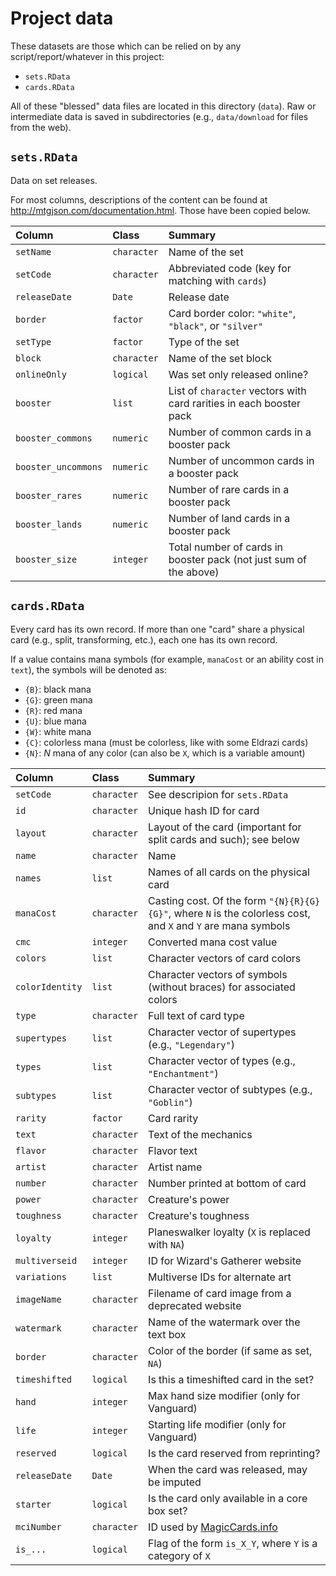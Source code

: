# Project data

These datasets are those which can be relied on by any script/report/whatever in
this project:

-   `sets.RData`
-   `cards.RData`

All of these "blessed" data files are located in this directory (`data`). Raw or
intermediate data is saved in subdirectories (e.g., `data/download` for files
from the web).

## `sets.RData`

Data on set releases.

For most columns, descriptions of the content can be found at
http://mtgjson.com/documentation.html. Those have been copied below.

|Column              |Class       |Summary                                     |
|:-------------------|:-----------|:-------------------------------------------|
|`setName`           |`character` | Name of the set
|`setCode`           |`character` | Abbreviated code (key for matching with `cards`)
|`releaseDate`       |`Date`      | Release date
|`border`            |`factor`    | Card border color: `"white"`, `"black"`, or `"silver"`
|`setType`           |`factor`    | Type of the set
|`block`             |`character` | Name of the set block
|`onlineOnly`        |`logical`   | Was set only released online?
|`booster`           |`list`      | List of `character` vectors with card rarities in each booster pack
|`booster_commons`   |`numeric`   | Number of common cards in a booster pack
|`booster_uncommons` |`numeric`   | Number of uncommon cards in a booster pack
|`booster_rares`     |`numeric`   | Number of rare cards in a booster pack
|`booster_lands`     |`numeric`   | Number of land cards in a booster pack
|`booster_size`      |`integer`   | Total number of cards in booster pack (not just sum of the above)

## `cards.RData`

Every card has its own record. If more than one "card" share a physical card
(e.g., split, transforming, etc.), each one has its own record.

If a value contains mana symbols (for example, `manaCost` or an ability cost in
`text`), the symbols will be denoted as:

-   `{B}`: black mana
-   `{G}`: green mana
-   `{R}`: red mana
-   `{U}`: blue mana
-   `{W}`: white mana
-   `{C}`: colorless mana (must be colorless, like with some Eldrazi cards)
-   `{N}`: *N* mana of any color (can also be `X`, which is a variable amount)

|Column          |Class       |Summary                                         |
|:---------------|:-----------|:-----------------------------------------------|
|`setCode`       |`character` | See descripion for `sets.RData`
|`id`            |`character` | Unique hash ID for card
|`layout`        |`character` | Layout of the card (important for split cards and such); see below
|`name`          |`character` | Name
|`names`         |`list`      | Names of all cards on the physical card
|`manaCost`      |`character` | Casting cost. Of the form `"{N}{R}{G}{G}"`, where `N` is the colorless cost, and `X` and `Y` are mana symbols
|`cmc`           |`integer`   | Converted mana cost value
|`colors`        |`list`      | Character vectors of card colors
|`colorIdentity` |`list`      | Character vectors of symbols (without braces) for associated colors
|`type`          |`character` | Full text of card type
|`supertypes`    |`list`      | Character vector of supertypes (e.g., `"Legendary"`)
|`types`         |`list`      | Character vector of types (e.g., `"Enchantment"`)
|`subtypes`      |`list`      | Character vector of subtypes (e.g., `"Goblin"`)
|`rarity`        |`factor`    | Card rarity
|`text`          |`character` | Text of the mechanics
|`flavor`        |`character` | Flavor text
|`artist`        |`character` | Artist name
|`number`        |`character` | Number printed at bottom of card
|`power`         |`character` | Creature's power
|`toughness`     |`character` | Creature's toughness
|`loyalty`       |`integer`   | Planeswalker loyalty (`X` is replaced with `NA`)
|`multiverseid`  |`integer`   | ID for Wizard's Gatherer website
|`variations`    |`list`      | Multiverse IDs for alternate art
|`imageName`     |`character` | Filename of card image from a deprecated website
|`watermark`     |`character` | Name of the watermark over the text box
|`border`        |`character` | Color of the border (if same as set, `NA`)
|`timeshifted`   |`logical`   | Is this a timeshifted card in the set?
|`hand`          |`integer`   | Max hand size modifier (only for Vanguard)
|`life`          |`integer`   | Starting life modifier (only for Vanguard)
|`reserved`      |`logical`   | Is the card reserved from reprinting?
|`releaseDate`   |`Date`      | When the card was released, may be imputed
|`starter`       |`logical`   | Is the card only available in a core box set?
|`mciNumber`     |`character` | ID used by [MagicCards.info](MagicCards.info)
|`is_...`        |`logical`   | Flag of the form `is_X_Y`, where `Y` is a category of `X`
